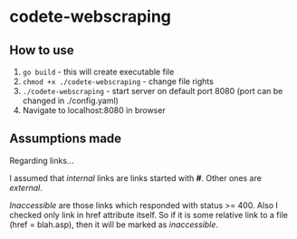 # codete-webscraping

## How to use
1) `go build` - this will create executable file
2) `chmod +x ./codete-webscraping` - change file rights
3) `./codete-webscraping` - start server on default port 8080 (port can be changed in ./config.yaml)
4) Navigate to localhost:8080 in browser

## Assumptions made
Regarding links...

I assumed that _internal_ links are links started with **#**. Other ones are _external_.

_Inaccessible_ are those links which responded with status >= 400. Also I checked only link
in href attribute itself. So if it is some relative link to a file (href = blah.asp),
then it will be marked as _inaccessible_.

